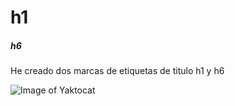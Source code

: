 # h1
##### h6

He creado dos marcas de etiquetas de titulo h1 y h6

![Image of Yaktocat](https://octodex.github.com/images/yaktocat.png)
